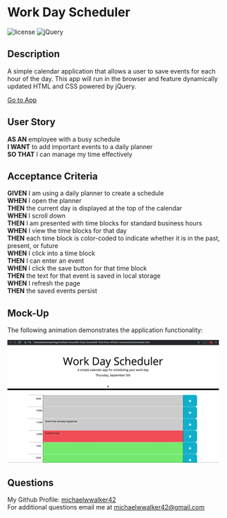 # Work Day Scheduler
![license](https://img.shields.io/badge/license-MIT-orange.svg)
![jQuery](https://img.shields.io/badge/jquery-%230769AD.svg?logo=jquery&logoColor=white)  

## Description
A simple calendar application that allows a user to save events for each hour of the day. This app will run in the browser and feature dynamically updated HTML and CSS powered by jQuery.

[Go to App](https://michaelwwalker42.github.io/work-day-scheduler/)
## User Story
**AS AN** employee with a busy schedule  
**I WANT** to add important events to a daily planner  
**SO THAT** I can manage my time effectively  
## Acceptance Criteria
**GIVEN** I am using a daily planner to create a schedule  
**WHEN** I open the planner  
**THEN** the current day is displayed at the top of the calendar  
**WHEN** I scroll down  
**THEN** I am presented with time blocks for standard business hours  
**WHEN** I view the time blocks for that day  
**THEN** each time block is color-coded to indicate whether it is in the past, present, or future  
**WHEN** I click into a time block  
**THEN** I can enter an event  
**WHEN** I click the save button for that time block  
**THEN** the text for that event is saved in local storage  
**WHEN** I refresh the page  
**THEN** the saved events persist  
## Mock-Up
The following animation demonstrates the application functionality:

![workday scheduler demo screenshot](https://github.com/michaelwwalker42/work-day-scheduler/blob/main/assets/05-third-party-apis-homework-demo.gif?raw=true)  

## Questions
My Github Profile: [michaelwwalker42](https://github.com/michaelwwalker42)  
For additional questions email me at michaelwwalker42@gmail.com 
